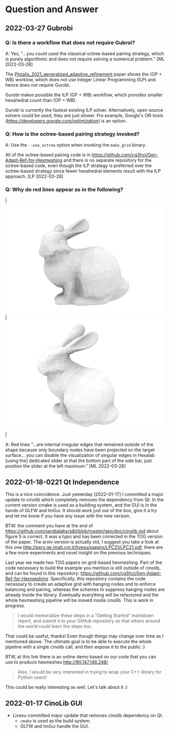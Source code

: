 # Question and Answer

## 2022-03-27 Gubrobi

### Q: Is there a workflow that does not require Gubroi?

A: Yes, "...you could used the classical octree-based pairing strategy,
which is purely algorithmic and does not require solving a 
numerical problem." [ML 2022-03-28] 

The [Pitzalis_2021_generalized_adaptive_refinement](../ref/Pitzalis_2021_generalized_adaptive_refinement.pdf)
paper shows the (OP + WB) worklow, which does not use Integer
Linear Programming (ILP) and hence does not require Gurobi.  

Gurobi makes possible the ILP (GP + WB) workflow, which provides smaller 
hexahedral count than (OP + WB).

Gurobi is currently the fastest existing ILP solver.  Alternatively, open 
source solvers could be used, they are just slower.  Fro example, 
Google's OR-tools (https://developers.google.com/optimization) is an option.

### Q: How is the octree-based pairing strategy invoked?

A: Use the `--use_octree` option when invoking the `make_grid` binary.

All of the octree-based pairing code is in 
https://github.com/cg3hci/Gen-Adapt-Ref-for-Hexmeshing and there is no 
separate repository for the octree-based code, even though the ILP 
strategy is preferred over the octree-based strategy since fewer hexahedral
elements result with the ILP approach. [LP 2022-03-28]

### Q: Why do red lines appear as in the following?

| ![bunny-mesh-default-install](fig/bunny-mesh-default-project.png) | ![bunny-mesh-alt-install](fig/bunny-mesh-alt-project.png) |

A: Red lines "...are internal irregular edges that remained outside of the shape
because only boundary nodes have been projected on the target surface... you can
disable the visualization of singular edges in Hexalab [using the] dedicated 
slider at that the bottom part of the side bar, just position the slider at the
left maximum." [ML 2022-03-28]

## 2022-01-18-0221 Qt Independence

This is a nice coincidence. Just yesterday [2022-01-17] I committed a major update to cinolib which completely removes the dependency from Qt. In the current version cmake is used as a building system, and the GUI is in the hands of GLFW and ImGui. It should work just out of the box, give it a try and let me know if you have any issue with the new version.

BTW: the comment you have at the end of https://github.com/sandialabs/sibl/blob/master/geo/doc/cinolib.md about figure 5 is correct. It was a typo and has been corrected in the TOG version of the paper. The arxiv version is actually old, I suggest you take a look at this one http://pers.ge.imati.cnr.it/livesu/papers/LPC21/LPC21.pdf, there are a few more experiments and novel insight on the previous techniques.

Last year we made two TOG papers on grid-based hexmeshing. Part of the code necessary to build the example you mention is still outside of cinolib, and can be found in this repository: https://github.com/cg3hci/Gen-Adapt-Ref-for-Hexmeshing. Specifically, this repository contains the code necessary to create an adaptive grid with hanging nodes and to enforce balancing and pairing, whereas the schemes to suppress hanging nodes are already inside the library. Eventually everything will be refactored and the whole hexmeshing pipeline will be moved inside cinolib. This is work in progress.

> I would memorialize these steps in a “Getting Started” markdown report, and submit it to your GitHub repository so that others around the world could learn the steps too.

That could be useful, thanks! Even though things may change over time as I mentioned above. The ultimate goal  is to be able to execute the whole pipeline with a single cinolib call, and then expose it to the public :)

BTW, at this link there is an online demo based on our code that you can use to produce hexmeshes http://90.147.146.248/

> Also, I would be very interested in trying to wrap your C++ library for Python users!

This could be really interesting as well. Let's talk about it :)

## 2022-01-17 CinoLib GUI

* Livesu committed major update that removes cinolib dependency on Qt. 
  * `cmake` is used as the build system.
  * GLFW and ImGui handle the GUI.


